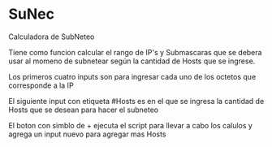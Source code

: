 # SuNec
Calculadora de SubNeteo

Tiene como funcion calcular el rango de IP's y Submascaras que se debera usar al momeno de subnetear según la cantidad de Hosts que se ingrese.

Los primeros cuatro inputs son para ingresar cada uno de los octetos que corresponde a la IP

El siguiente input con etiqueta #Hosts es en el que se ingresa la cantidad de Hosts que se desean para hacer el subneteo

El boton con simblo de + ejecuta el script para llevar a cabo los calulos y agrega un input nuevo para agregar mas Hosts
